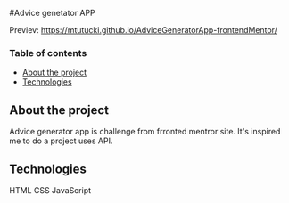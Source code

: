 #Advice genetator APP

Previev:
https://mtutucki.github.io/AdviceGeneratorApp-frontendMentor/

### Table of contents
* [About the project](#about-the-project)
* [Technologies](#technologies)

## About the project
Advice generator app is challenge from frronted mentror site.
It's inspired me to do a project uses API.


## Technologies
HTML
CSS
JavaScript
